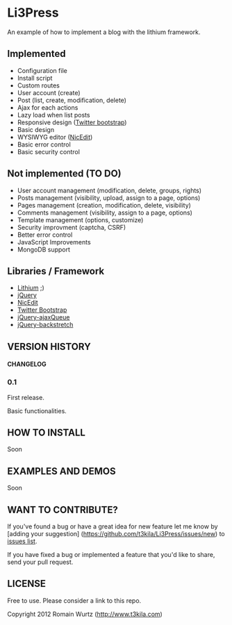 Li3Press
=========

An example of how to implement a blog with the lithium framework.

Implemented
--------------------
*   Configuration file
*	Install script
*	Custom routes
*	User account (create)
*	Post (list, create, modification, delete)
*	Ajax for each actions
*	Lazy load when list posts
*	Responsive design ([Twitter bootstrap](http://twitter.github.com/bootstrap))
*	Basic design
*	WYSIWYG editor ([NicEdit](http://nicedit.com/))
*	Basic error control
*	Basic security control

Not implemented (TO DO)
--------------------
*	User account management (modification, delete, groups, rights)
*	Posts management (visibility, upload, assign to a page, options)
*	Pages management (creation, modification, delete, visibility)
*	Comments management (visibility, assign to a page, options)
*	Template management (options, customize)
*	Security improvment (captcha, CSRF)
*	Better error control
*	JavaScript Improvements
*	MongoDB support

Libraries / Framework
--------------------
*	[Lithium](https://github.com/UnionOfRAD/lithium/) ;)
*	[jQuery](http://jquery.com/)
*	[NicEdit](http://nicedit.com/)
*	[Twitter Bootstrap](http://twitter.github.com/bootstrap/)
*	[jQuery-ajaxQueue](https://gist.github.com/1039247)
*	[jQuery-backstretch](https://github.com/srobbin/jquery-backstretch/)

VERSION HISTORY
--------------------

#### CHANGELOG

### 0.1 

First release.

Basic functionalities.

HOW TO INSTALL
--------------------

Soon

EXAMPLES AND DEMOS
--------------------

Soon

WANT TO CONTRIBUTE?
---------------------

If you've found a bug or have a great idea for new feature let me know by [adding your suggestion]
(https://github.com/t3kila/Li3Press/issues/new) to [issues list](https://github.com/t3kila/Li3Press/issues).

If you have fixed a bug or implemented a feature that you'd like to share, send your pull request.

LICENSE
--------------------
Free to use.
Please consider a link to this repo.

Copyright 2012 Romain Wurtz (http://www.t3kila.com)


